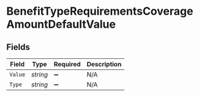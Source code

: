 # BenefitTypeRequirementsCoverageAmountDefaultValue


## Fields

| Field              | Type               | Required           | Description        |
| ------------------ | ------------------ | ------------------ | ------------------ |
| `Value`            | *string*           | :heavy_minus_sign: | N/A                |
| `Type`             | *string*           | :heavy_minus_sign: | N/A                |